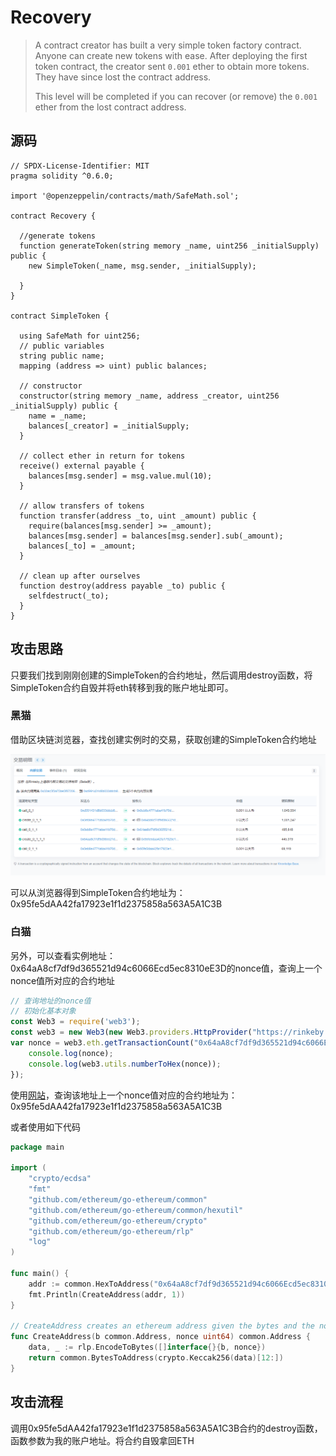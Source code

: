 # Recovery

> A contract creator has built a very simple token factory contract. Anyone can create new tokens with ease. After deploying the first token contract, the creator sent `0.001` ether to obtain more tokens. They have since lost the contract address.
>
> This level will be completed if you can recover (or remove) the `0.001` ether from the lost contract address.

## 源码

```solidity
// SPDX-License-Identifier: MIT
pragma solidity ^0.6.0;

import '@openzeppelin/contracts/math/SafeMath.sol';

contract Recovery {

  //generate tokens
  function generateToken(string memory _name, uint256 _initialSupply) public {
    new SimpleToken(_name, msg.sender, _initialSupply);
  
  }
}

contract SimpleToken {

  using SafeMath for uint256;
  // public variables
  string public name;
  mapping (address => uint) public balances;

  // constructor
  constructor(string memory _name, address _creator, uint256 _initialSupply) public {
    name = _name;
    balances[_creator] = _initialSupply;
  }

  // collect ether in return for tokens
  receive() external payable {
    balances[msg.sender] = msg.value.mul(10);
  }

  // allow transfers of tokens
  function transfer(address _to, uint _amount) public { 
    require(balances[msg.sender] >= _amount);
    balances[msg.sender] = balances[msg.sender].sub(_amount);
    balances[_to] = _amount;
  }

  // clean up after ourselves
  function destroy(address payable _to) public {
    selfdestruct(_to);
  }
}
```

## 攻击思路

只要我们找到刚刚创建的SimpleToken的合约地址，然后调用destroy函数，将SimpleToken合约自毁并将eth转移到我的账户地址即可。

### 黑猫

借助区块链浏览器，查找创建实例时的交易，获取创建的SimpleToken合约地址

![image-20220606185014284](./Etherscan.png)

可以从浏览器得到SimpleToken合约地址为：0x95fe5dAA42fa17923e1f1d2375858a563A5A1C3B

### 白猫

另外，可以查看实例地址：0x64aA8cf7df9d365521d94c6066Ecd5ec8310eE3D的nonce值，查询上一个nonce值所对应的合约地址

```js
// 查询地址的nonce值
// 初始化基本对象
const Web3 = require('web3');
const web3 = new Web3(new Web3.providers.HttpProvider("https://rinkeby.infura.io/v3/4d7440b583e447f7b7d5630b038e0dc7"));
var nonce = web3.eth.getTransactionCount("0x64aA8cf7df9d365521d94c6066Ecd5ec8310eE3D").then((nonce) => {
    console.log(nonce);
    console.log(web3.utils.numberToHex(nonce));
});
```

使用[网站](https://toolkit.abdk.consulting/ethereum#contract-address)，查询该地址上一个nonce值对应的合约地址为：0x95fe5dAA42fa17923e1f1d2375858a563A5A1C3B

或者使用如下代码

```go
package main

import (
	"crypto/ecdsa"
	"fmt"
	"github.com/ethereum/go-ethereum/common"
	"github.com/ethereum/go-ethereum/common/hexutil"
	"github.com/ethereum/go-ethereum/crypto"
	"github.com/ethereum/go-ethereum/rlp"
	"log"
)

func main() {
	addr := common.HexToAddress("0x64aA8cf7df9d365521d94c6066Ecd5ec8310eE3D")
	fmt.Println(CreateAddress(addr, 1))
}

// CreateAddress creates an ethereum address given the bytes and the nonce
func CreateAddress(b common.Address, nonce uint64) common.Address {
	data, _ := rlp.EncodeToBytes([]interface{}{b, nonce})
	return common.BytesToAddress(crypto.Keccak256(data)[12:])
}
```



## 攻击流程

调用0x95fe5dAA42fa17923e1f1d2375858a563A5A1C3B合约的destroy函数，函数参数为我的账户地址。将合约自毁拿回ETH


